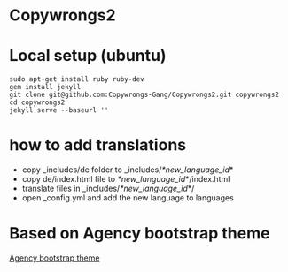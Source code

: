 Copywrongs2
===========

# Local setup (ubuntu)

```
sudo apt-get install ruby ruby-dev
gem install jekyll
git clone git@github.com:Copywrongs-Gang/Copywrongs2.git copywrongs2
cd copywrongs2
jekyll serve --baseurl ''
```

# how to add translations
- copy _includes/de folder to _includes/*\*new_language_id*\*
- copy de/index.html file to *\*new_language_id*\*/index.html
- translate files in _includes/*\*new_language_id*\*/
- open _config.yml and add the new language to languages

# Based on Agency bootstrap theme

[Agency bootstrap theme ](http://startbootstrap.com/templates/agency/)